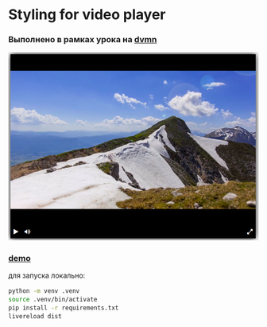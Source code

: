 # Styling for video player 

### Выполнено в рамках урока на [dvmn](https://dvmn.org/)

![Screenshot](images/screen.png)

### [demo]()

для запуска локально:

```bash
python -m venv .venv
source .venv/bin/activate
pip install -r requirements.txt
livereload dist
```

